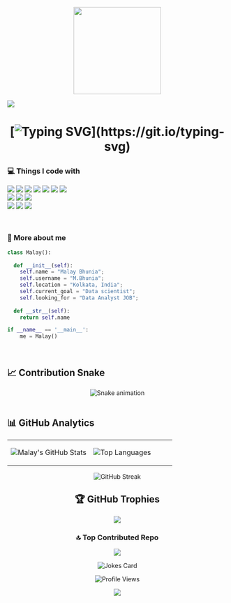 
<p align="center">
  <img src="https://github.com/thompsonemerson/thompsonemerson/raw/master/cover-thompson.png" height="200"/>
</p>
<a href="#"><img src="https://user-images.githubusercontent.com/73097560/115834477-dbab4500-a447-11eb-908a-139a6edaec5c.gif"></a>
<p>
<!--   <h1 align="center"><b>Hello World, I'm Malay 👋</b></h1> -->
   
  <h1 align="center">
    
[![Typing SVG](https://readme-typing-svg.herokuapp.com?font=Press+Start+2P&pause=1000&color=ff0000&size=15&center=true&lines=Hello+Friends,+I'm+Malay.;Welcome+to+my+Github+Page!)](https://git.io/typing-svg)


### 💻 Things I code with
                         
 <p>
<img src="https://img.shields.io/badge/c-%2300599C.svg?style=for-the-badge&logo=c&logoColor=white"/>
<img src="https://img.shields.io/badge/C%2B%2B-00599C?style=for-the-badge&logo=c%2B%2B&logoColor=white" />
<img src="https://img.shields.io/badge/Python-FFD43B?style=for-the-badge&logo=python&logoColor=blue" />
<img src="https://img.shields.io/badge/power_bi-F2C811?style=for-the-badge&logo=powerbi&logoColor=black"/>
<img src="https://img.shields.io/badge/MySQL-005C84?style=for-the-badge&logo=mysql&logoColor=white" />
<img src="https://img.shields.io/badge/postgres-%23316192.svg?style=for-the-badge&logo=postgresql&logoColor=white"/>
<img src="https://img.shields.io/badge/MongoDB-%234ea94b.svg?style=for-the-badge&logo=mongodb&logoColor=white"/><br>
<img src="https://img.shields.io/badge/pandas-%23150458.svg?style=for-the-badge&logo=pandas&logoColor=white"/>
<img src="https://img.shields.io/badge/Numpy-777BB4?style=for-the-badge&logo=numpy&logoColor=white" />
<img src="https://img.shields.io/badge/Matplotlib-%23ffffff.svg?style=for-the-badge&logo=Matplotlib&logoColor=black"/><br>
<img src="https://img.shields.io/badge/git-%23F05033.svg?style=for-the-badge&logo=git&logoColor=white"/>
<img src="https://img.shields.io/badge/github-%23121011.svg?style=for-the-badge&logo=github&logoColor=white"/>
<img src="https://img.shields.io/badge/VSCode-0078D4?style=for-the-badge&logo=visual%20studio%20code&logoColor=white" />
   </p>
<br>
  
<!--  ### More about me
- 🔭 I’m currently prepairing materials to crack interview :grin:
- 👯 I’m looking to collaborate with other Developers :wink:
- 🥅 2021 Goals: Contribute to Open Source projects
- 💬 Ask me about anything, I am happy to help :smile:
- 📬 How to reach me: [Let's get in touch!](https://www.linkedin.com/in/jagwithyou/)
- 🧗 I try to: Go beyond and push the bounds
- ⚡ Fun fact: I love connecting with different people :raised_hands:
    -->
### 🎯 More about me
```python
class Malay():
    
  def __init__(self):
    self.name = "Malay Bhunia";
    self.username = "M.Bhunia";
    self.location = "Kolkata, India";
    self.current_goal = "Data scientist";
    self.looking_for = "Data Analyst JOB";
  
  def __str__(self):
    return self.name

if __name__ == '__main__':
    me = Malay()
```
<br>
</p>


## 📈 Contribution Snake
<div align="center">
  <img src="https://profile-readme-generator.com/assets/snake.svg" alt="Snake animation" />
</div><br>

## 📊 GitHub Analytics

<div align="center">
<table>
<tr>
<td width="50%">

![Malay's GitHub Stats](https://github-readme-stats.vercel.app/api?username=malaybhunia&show_icons=true&theme=tokyonight&hide_border=true&bg_color=0D1117&title_color=00D9FF&icon_color=00D9FF&text_color=FFFFFF)

</td>
<td width="50%">

![Top Languages](https://github-readme-stats.vercel.app/api/top-langs/?username=malaybhunia&layout=compact&theme=tokyonight&hide_border=true&bg_color=0D1117&title_color=00D9FF&text_color=FFFFFF)

</td>
</tr>
</table>

![GitHub Streak](https://github-readme-streak-stats.herokuapp.com/?user=malaybhunia&theme=tokyonight&hide_border=true&background=0D1117&stroke=00D9FF&ring=00D9FF&fire=FF6B6B&currStreakLabel=00D9FF)

## 🏆 GitHub Trophies
![](https://github-profile-trophy.vercel.app/?username=malaybhunia&theme=radical&no-frame=false&no-bg=true&margin-w=4)

### 🔝 Top Contributed Repo
![](https://github-contributor-stats.vercel.app/api?username=malaybhunia&limit=5&theme=dark&combine_all_yearly_contributions=true)

![Jokes Card](https://readme-jokes.vercel.app/api?theme=tokyonight)
<br>


![Profile Views](https://komarev.com/ghpvc/?username=malaybhunia&color=00D9FF&style=for-the-badge&label=PROFILE+VIEWS)


<div align="center">
  <img src="https://capsule-render.vercel.app/api?type=waving&color=gradient&customColorList=84,226,27&height=100&section=footer&text=Thanks%20for%20visiting!&fontSize=16&fontColor=fff&animation=twinkling"/>
</div>
